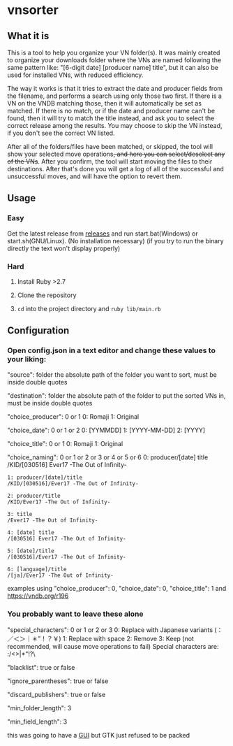 # vnsorter

## What it is

This is a tool to help you organize your VN folder(s). It was mainly created to organize your downloads folder where the VNs are named following the same pattern like: "[6-digit date] [producer name] title", but it can also be used for installed VNs, with reduced efficiency. 

The way it works is that it tries to extract the date and producer fields from the filename, and performs a search using only those two first. If there is a VN on the VNDB matching those, then it will automatically be set as matched. If there is no match, or if the date and producer name can't be found, then it will try to match the title instead, and ask you to select the correct release among the results. You may choose to skip the VN instead, if you don't see the correct VN listed.

After all of the folders/files have been matched, or skipped, the tool will show your selected move operations~~, and here you can select/deselect any of the VNs~~. After you confirm, the tool will start moving the files to their destinations. After that's done you will get a log of all of the successful and unsuccessful moves, and will have the option to revert them.

## Usage

### Easy

Get the latest release from [releases](https://github.com/mertvn/vnsorter/releases) and run start.bat(Windows) or start.sh(GNU/Linux). (No installation necessary) (if you try to run the binary directly the text won't display properly)

### Hard

1. Install Ruby >2.7

2. Clone the repository

3. `cd` into the project directory and `ruby lib/main.rb`

## Configuration

### Open config.json in a text editor and change these values to your liking:

  "source": folder
    the absolute path of the folder you want to sort, must be inside double quotes

  "destination": folder
    the absolute path of the folder to put the sorted VNs in, must be inside double quotes

  "choice_producer": 0 or 1
    0: Romaji 
    1: Original

  "choice_date": 0 or 1 or 2
    0: [YYMMDD]
    1: [YYYY-MM-DD]
    2: [YYYY]

  "choice_title": 0 or 1
    0: Romaji 
    1: Original

  "choice_naming": 0 or 1 or 2 or 3 or 4 or 5 or 6
    0: producer/[date] title
    /KID/[030516] Ever17 -The Out of Infinity-

    1: producer/[date]/title
    /KID/[030516]/Ever17 -The Out of Infinity-

    2: producer/title
    /KID/Ever17 -The Out of Infinity-

    3: title
    /Ever17 -The Out of Infinity-

    4: [date] title
    /[030516] Ever17 -The Out of Infinity-

    5: [date]/title
    /[030516]/Ever17 -The Out of Infinity-

    6: [language]/title
    /[ja]/Ever17 -The Out of Infinity-

  examples using "choice_producer": 0, "choice_date": 0, "choice_title": 1 and https://vndb.org/r196



### You probably want to leave these alone
  "special_characters": 0 or 1 or 2 or 3
    0: Replace with Japanese variants (：／＜＞｜＊”！？￥)
    1: Replace with space
    2: Remove
    3: Keep (not recommended, will cause move operations to fail)
  Special characters are: :/<>|*"!?\

  "blacklist": true or false

  "ignore_parentheses": true or false

  "discard_publishers": true or false

  "min_folder_length": 3

  "min_field_length": 3

this was going to have a [GUI]() but GTK just refused to be packed